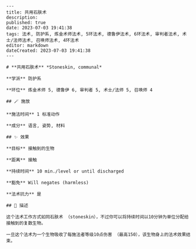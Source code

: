 
    ---
    title: 共用石肤术
    description: 
    published: true
    date: 2023-07-03 19:41:38
    tags: 法术, 防护系, 炼金术师法术, 5环法术, 德鲁伊法术, 6环法术, 审判者法术, 术士/法师法术, 召唤师法术, 4环法术
    editor: markdown
    dateCreated: 2023-07-03 19:41:38
    ---

    # **共用石肤术** *Stoneskin, communal*

    **学派** 防护系 

    **环位** 炼金术师 5, 德鲁伊 6, 审判者 5, 术士/法师 5, 召唤师 4

    ## 🪄 施放

    **施法时间** 1 标准动作

    **成分** 语言, 姿势, 材料

    ## ✨ 效果 

    **目标** 接触到的生物 

    **距离** 接触  

    **持续时间** 10 min./level or until discharged 

    **豁免** Will negates (harmless)

    **法术抗力** 是

    ## 📖 描述

    这个法术工作方式如同石肤术 （stoneskin），不过你可以将持续时间以10分钟为单位分配给接触到的复数生物。

    一旦这个法术为一个生物吸收了每施法者等级10点伤害 （最高150），该生物身上的法术效果结束。
    
